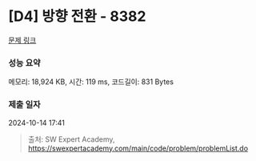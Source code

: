 # [D4] 방향 전환 - 8382 

[문제 링크](https://swexpertacademy.com/main/code/problem/problemDetail.do?contestProbId=AWyNQrCahHcDFAVP) 

### 성능 요약

메모리: 18,924 KB, 시간: 119 ms, 코드길이: 831 Bytes

### 제출 일자

2024-10-14 17:41



> 출처: SW Expert Academy, https://swexpertacademy.com/main/code/problem/problemList.do